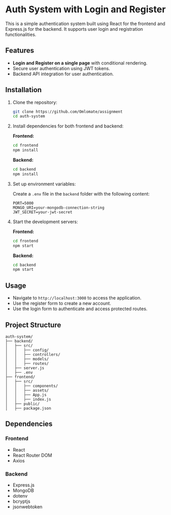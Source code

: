 
# Auth System with Login and Register

This is a simple authentication system built using React for the frontend and Express.js for the backend. 
It supports user login and registration functionalities.

## Features

- **Login and Register on a single page** with conditional rendering.
- Secure user authentication using JWT tokens.
- Backend API integration for user authentication.

## Installation

1. Clone the repository:

   ```bash
   git clone https://github.com/Omlomate/assignment
   cd auth-system
   ```

2. Install dependencies for both frontend and backend:

   **Frontend:**
   ```bash
   cd frontend
   npm install
   ```

   **Backend:**
   ```bash
   cd backend
   npm install
   ```

3. Set up environment variables:

   Create a `.env` file in the `backend` folder with the following content:

   ```env
   PORT=5000
   MONGO_URI=your-mongodb-connection-string
   JWT_SECRET=your-jwt-secret
   ```

4. Start the development servers:

   **Frontend:**
   ```bash
   cd frontend
   npm start
   ```

   **Backend:**
   ```bash
   cd backend
   npm start
   ```

## Usage

- Navigate to `http://localhost:3000` to access the application.
- Use the register form to create a new account.
- Use the login form to authenticate and access protected routes.

## Project Structure

```
auth-system/
├── backend/
│   ├── src/
│   │   ├── config/
│   │   ├── controllers/
│   │   ├── models/
│   │   ├── routes/
│   ├── server.js
│   ├── .env
├── frontend/
│   ├── src/
│   │   ├── components/
│   │   ├── assets/
│   │   ├── App.js
│   │   ├── index.js
│   ├── public/
│   ├── package.json
```

## Dependencies

### Frontend
- React
- React Router DOM
- Axios

### Backend
- Express.js
- MongoDB
- dotenv
- bcryptjs
- jsonwebtoken


